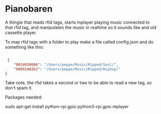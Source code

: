 # Pianobaren

A thingie that reads rfid tags, starts mplayer playing music connected to that rfid tag, and manipulates the music in realtime so it sounds like and old cassette player.


To map rfid tags with a folder to play make a file called config.json and do something like this:

```json

 {
    "0014030686": "/Users/peppe/Music/Ripped/Soul/",
    "0009148262": "/Users/peppe/Music/Ripped/Hiphop/"
}
```

Take note, the rfid takes a second or two to be able to read a new tag, so don't spam it.

Packages needed:

sudo apt-get install python-rpi.gpio python3-rpi.gpio mplayer